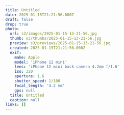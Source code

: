 ```yaml
---
title: Untitled
date: 2025-01-15T21:21:56.000Z
draft: false
drop: true
photo:
  url: s3/images/2025-01-15-13-21-56.jpg
  thumb: s3/thumbs/2025-01-15-13-21-56.jpg
  preview: s3/previews/2025-01-15-13-21-56.jpg
  created: 2025-01-15T21:21:56.000Z
  exif:
    make: Apple
    model: 'iPhone 12 mini'
    lens: 'iPhone 12 mini back camera 4.2mm f/1.6'
    iso: 320
    aperture: 1.6
    shutter_speed: 1/100
    focal_length: '4.2 mm'
    gps: null
  title: Untitled
  caption: null
links: []
---
```


